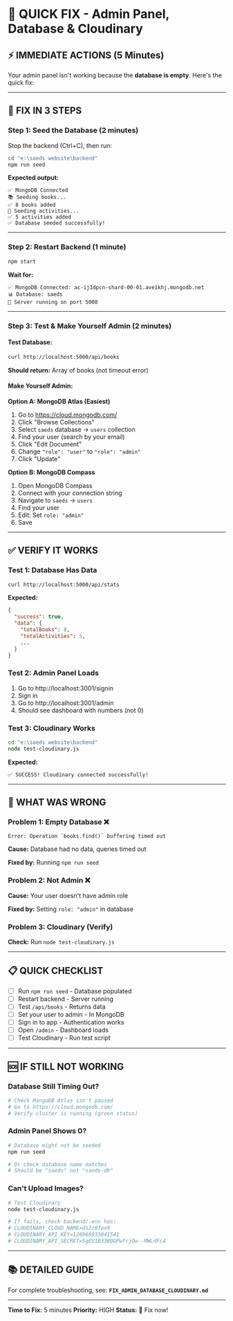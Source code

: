 # 🚨 QUICK FIX - Admin Panel, Database & Cloudinary

## ⚡ IMMEDIATE ACTIONS (5 Minutes)

Your admin panel isn't working because the **database is empty**. Here's the quick fix:

---

## 🔧 FIX IN 3 STEPS

### Step 1: Seed the Database (2 minutes)

Stop the backend (Ctrl+C), then run:

```bash
cd "e:\saeds website\backend"
npm run seed
```

**Expected output:**
```
✅ MongoDB Connected
📚 Seeding books...
✅ 8 books added
🎯 Seeding activities...
✅ 5 activities added
✅ Database seeded successfully!
```

---

### Step 2: Restart Backend (1 minute)

```bash
npm start
```

**Wait for:**
```
✅ MongoDB Connected: ac-ij1dpcn-shard-00-01.ave1khj.mongodb.net
📊 Database: saeds
🚀 Server running on port 5000
```

---

### Step 3: Test & Make Yourself Admin (2 minutes)

#### Test Database:
```bash
curl http://localhost:5000/api/books
```

**Should return:** Array of books (not timeout error)

#### Make Yourself Admin:

**Option A: MongoDB Atlas (Easiest)**
1. Go to https://cloud.mongodb.com/
2. Click "Browse Collections"
3. Select `saeds` database → `users` collection
4. Find your user (search by your email)
5. Click "Edit Document"
6. Change `"role": "user"` to `"role": "admin"`
7. Click "Update"

**Option B: MongoDB Compass**
1. Open MongoDB Compass
2. Connect with your connection string
3. Navigate to `saeds` → `users`
4. Find your user
5. Edit: Set `role: "admin"`
6. Save

---

## ✅ VERIFY IT WORKS

### Test 1: Database Has Data
```bash
curl http://localhost:5000/api/stats
```

**Expected:**
```json
{
  "success": true,
  "data": {
    "totalBooks": 8,
    "totalActivities": 5,
    ...
  }
}
```

### Test 2: Admin Panel Loads
1. Go to http://localhost:3001/signin
2. Sign in
3. Go to http://localhost:3001/admin
4. Should see dashboard with numbers (not 0)

### Test 3: Cloudinary Works
```bash
cd "e:\saeds website\backend"
node test-cloudinary.js
```

**Expected:**
```
✅ SUCCESS! Cloudinary connected successfully!
```

---

## 🎯 WHAT WAS WRONG

### Problem 1: Empty Database ❌
```
Error: Operation `books.find()` buffering timed out
```
**Cause:** Database had no data, queries timed out

**Fixed by:** Running `npm run seed`

### Problem 2: Not Admin ❌
**Cause:** Your user doesn't have admin role

**Fixed by:** Setting `role: "admin"` in database

### Problem 3: Cloudinary (Verify)
**Check:** Run `node test-cloudinary.js`

---

## 📋 QUICK CHECKLIST

- [ ] Run `npm run seed` - Database populated
- [ ] Restart backend - Server running
- [ ] Test `/api/books` - Returns data
- [ ] Set your user to admin - In MongoDB
- [ ] Sign in to app - Authentication works
- [ ] Open `/admin` - Dashboard loads
- [ ] Test Cloudinary - Run test script

---

## 🆘 IF STILL NOT WORKING

### Database Still Timing Out?
```bash
# Check MongoDB Atlas isn't paused
# Go to https://cloud.mongodb.com/
# Verify cluster is running (green status)
```

### Admin Panel Shows 0?
```bash
# Database might not be seeded
npm run seed

# Or check database name matches
# Should be "saeds" not "saeds-db"
```

### Can't Upload Images?
```bash
# Test Cloudinary
node test-cloudinary.js

# If fails, check backend/.env has:
# CLOUDINARY_CLOUD_NAME=ds2z0fox9
# CLOUDINARY_API_KEY=128966933841541
# CLOUDINARY_API_SECRET=SgEU1B33BQOPwfrjOw--MWLdFc4
```

---

## 📚 DETAILED GUIDE

For complete troubleshooting, see: **`FIX_ADMIN_DATABASE_CLOUDINARY.md`**

---

**Time to Fix:** 5 minutes
**Priority:** HIGH
**Status:** 🚨 Fix now!
